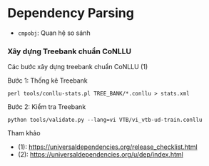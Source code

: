 # Dependency Parsing

* `cmpobj`: Quan hệ so sánh

### Xây dựng Treebank chuẩn CoNLLU

Các bước xây dựng treebank chuẩn CoNLLU (1)

Bước 1: Thống kê Treebank

```
perl tools/conllu-stats.pl TREE_BANK/*.conllu > stats.xml 
```

Bước 2: Kiểm tra Treebank

```
python tools/validate.py --lang=vi VTB/vi_vtb-ud-train.conllu 
```

Tham khảo

* (1): https://universaldependencies.org/release_checklist.html
* (2): https://universaldependencies.org/u/dep/index.html
